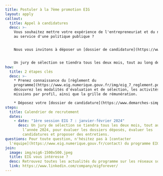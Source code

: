 ```yaml
---
title: Postuler à la 7ème promotion EIG
layout: apply
callout:
  title: Appel à candidatures
  desc: >-
    Vous souhaitez mettre votre expérience de l'entrepreneuriat et du numérique
    au service d'une politique publique ?


    Nous vous invitons à déposer un [dossier de candidature](https://www.demarches-simplifiees.fr/commencer/aac-eig7) à la 7ème promotion des Entrepreneur(e)s d'intérêt général.


    Un jury de sélection se tiendra tous les deux mois, tout au long de l’année 2024, pour évaluer les dossiers et proposer des entretiens aux candidat(e)s présélectionné(e)s.
how:
  title: 2 étapes clés
  desc: >-
    * Prenez connaissance du [règlement du
    programme](https://www.eig.numerique.gouv.fr/img/eig_7_reglement.pdf) :
    découvrez les modalités d'évaluation et de sélection, les activités et les
    missions par profil, ainsi que la grille de rémunération.

    * Déposez votre [dossier de candidature](https://www.demarches-simplifiees.fr/commencer/aac-eig7) dans la plateforme Démarches Simplifiées, un service numérique propulsé par la Direction interministérielle du numérique (DINUM).
steps:
  title: Calendrier de recrutement
  dates:
    - date: "1ère session EIG 7 : janvier-février 2024"
      desc: Un jury de sélection se tiendra tous les deux mois, tout au long de
        l’année 2024, pour évaluer les dossiers déposés, évaluer les
        candidatures et proposer des entretiens.
questions: Pour toute question, n'hésitez pas à [contacter
  l'équipe](https://www.eig.numerique.gouv.fr/contact) du programme EIG.
join:
  image: img/eig6-1500x500.jpeg
  title: EIG vous intéresse ?
  desc: Retrouvez toutes les actualités du programme sur les réseaux sociaux.
  link: https://www.linkedin.com/company/eigforever/
---
```

